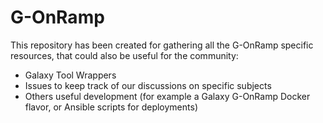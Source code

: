 # G-OnRamp

This repository has been created for gathering all the G-OnRamp specific resources, that could also be useful for the community:
- Galaxy Tool Wrappers
- Issues to keep track of our discussions on specific subjects
- Others useful development (for example a Galaxy G-OnRamp Docker flavor, or Ansible scripts for deployments)
